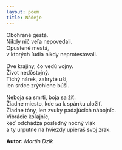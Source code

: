 ```yaml
---
layout: poem
title: Nádeje
---
```


Obohrané gestá.  
Nikdy nič veľa nepovedali.  
Opustené mestá,  
v ktorých ľudia nikdy neprotestovali.  

Dve krajiny, čo vedú vojny.  
Život nedôstojný.  
Tichý nárek, zakryté uši,  
len srdce zrýchlene búši.  

Neboja sa smrti, boja sa žiť.  
Žiadne miesto, kde sa k spánku uložiť.  
Žiadne tóny, len zvuky padajúcich nábojníc.  
Vibrácie koľajníc,  
keď odchádza posledný nočný vlak  
a ty urputne na hviezdy upieraš svoj zrak.  

**Autor:** *Martin Dzik*  
